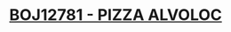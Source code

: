 # [BOJ12781 - PIZZA ALVOLOC](https://www.acmicpc.net/problem/12781)
<!--tags: geom, line segment intersection check-->
